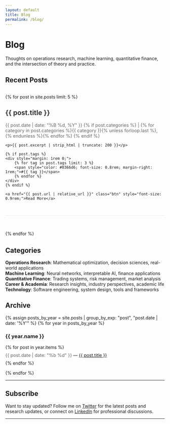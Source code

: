 ```yaml
---
layout: default
title: Blog
permalink: /blog/
---
```


# Blog

Thoughts on operations research, machine learning, quantitative finance, and the intersection of theory and practice.

## Recent Posts

<div style="margin: 2rem 0;">

{% for post in site.posts limit: 5 %}
<article style="margin-bottom: 3rem; padding-bottom: 2rem; border-bottom: 1px solid #e8e8e8;">
    <h2><a href="{{ post.url | relative_url }}" style="color: #333; text-decoration: none;">{{ post.title }}</a></h2>
    <div style="color: #666; margin: 0.5rem 0; font-size: 0.9rem;">
        {{ post.date | date: "%B %d, %Y" }}
        {% if post.categories %}
        | {% for category in post.categories %}{{ category }}{% unless forloop.last %}, {% endunless %}{% endfor %}
        {% endif %}
    </div>
    
    <p>{{ post.excerpt | strip_html | truncate: 200 }}</p>
    
    {% if post.tags %}
    <div style="margin: 1rem 0;">
        {% for tag in post.tags limit: 3 %}
        <span style="color: #0366d6; font-size: 0.8rem; margin-right: 1rem;">#{{ tag }}</span>
        {% endfor %}
    </div>
    {% endif %}
    
    <a href="{{ post.url | relative_url }}" class="btn" style="font-size: 0.9rem;">Read More</a>
</article>
{% endfor %}

</div>

## Categories

**Operations Research**: Mathematical optimization, decision sciences, real-world applications  
**Machine Learning**: Neural networks, interpretable AI, finance applications  
**Quantitative Finance**: Trading systems, risk management, market analysis  
**Career & Academia**: Research insights, industry perspectives, academic life  
**Technology**: Software engineering, system design, tools and frameworks

## Archive

{% assign posts_by_year = site.posts | group_by_exp: "post", "post.date | date: '%Y'" %}
{% for year in posts_by_year %}
<h3>{{ year.name }}</h3>
<ul style="list-style: none; padding-left: 0;">
{% for post in year.items %}
<li style="margin: 0.5rem 0;">
    <span style="color: #666; font-size: 0.9rem;">{{ post.date | date: "%b %d" }}</span> 
    &mdash; 
    <a href="{{ post.url | relative_url }}">{{ post.title }}</a>
</li>
{% endfor %}
</ul>
{% endfor %}

---

## Subscribe

Want to stay updated? Follow me on [Twitter](https://twitter.com/yourtwitter) for the latest posts and research updates, or connect on [LinkedIn](https://linkedin.com/in/yourlinkedin) for professional discussions.

---